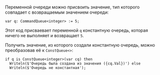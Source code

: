 


Переменной очереди можно присвоить значение, тип которого совпадает с возвращаемым значением очереди:
```
var q: CommandQueue<integer> := 5;
```
Этот код присваевает переменной `q` константную очередь, которая ничего не выполняет и возвращает `5`.

Получить значение, из которого создали константную очередь, можно преобразовав её к `ConstQueue<>`:
```
if q is ConstQueue<integer>(var cq) then
  Writeln($'Очередь была создана из значения ({cq.Val})') else
  Writeln($'Очередь не константная');
```


